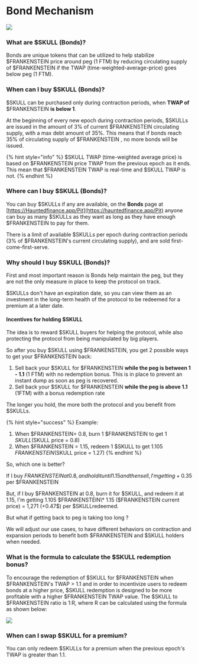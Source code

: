 # Bond Mechanism

![](<../.gitbook/assets/06 Halloween-Pack\_Presentation-06.png>)

### What are $SKULL (Bonds)?

Bonds are unique tokens that can be utilized to help stabilize $FRANKENSTEIN price around peg (1 FTM) by reducing circulating supply of $FRANKENSTEIN if the TWAP (time-weighted-average-price) goes below peg (1 FTM).

### When can I buy $SKULL (Bonds)?

$SKULL can be purchased only during contraction periods, when **TWAP of** $FRANKENSTEIN **is below 1**.

At the beginning of every new epoch during contraction periods, $SKULLs are issued in the amount of 3% of current $FRANKENSTEIN circulating supply, with a max debt amount of 35%. This means that if bonds reach 35% of circulating supply of $FRANKENSTEIN , no more bonds will be issued.

{% hint style="info" %}
$SKULL TWAP (time-weighted average price) is based on $FRANKENSTEIN price TWAP from the previous epoch as it ends. This mean that $FRANKENSTEIN TWAP is real-time and $SKULL TWAP is not.
{% endhint %}

### Where can I buy $SKULL (Bonds)?

You can buy $SKULLs if any are available, on the **Bonds** page at [https://Hauntedfinance.app/Pit](https://hauntedfinance.app/Pit) anyone can buy as many $SKULLs as they want as long as they have enough $FRANKENSTEIN to pay for them.

There is a limit of available $SKULLs per epoch during contraction periods (3% of $FRANKENSTEIN's current circulating supply), and are sold first-come-first-serve.

### Why should I buy $SKULL (Bonds)?

First and most important reason is Bonds help maintain the peg, but they are not the only measure in place to keep the protocol on track.

$SKULLs don't have an expiration date, so you can view them as an investment in the long-term health of the protocol to be redeemed for a premium at a later date.

#### Incentives for holding $SKULL

The idea is to reward $SKULL buyers for helping the protocol, while also protecting the protocol from being manipulated by big players.

So after you buy $SKULL using $FRANKENSTEIN, you get 2 possible ways to get your $FRANKENSTEIN back:

1. Sell back your $SKULL for $FRANKENSTEIN **while the peg is between 1 - 1.1** (1 FTM) with no redemption bonus. This is in place to prevent an instant dump as soon as peg is recovered.
2. Sell back your $SKULL for $FRANKENSTEIN **while the peg is above 1.1** (1FTM) with a bonus redemption rate

The longer you hold, the more both the protocol and you benefit from $SKULLs.

{% hint style="success" %}
Example:

1. When $FRANKENSTEIN= 0.8, burn 1 $FRANKENSTEIN to get 1 $SKULL ($SKULL price = 0.8)
2. When $FRANKENSTEIN = 1.15, redeem 1 $SKULL to get 1.105 $FRANKENSTEIN ($SKULL price = 1.27)
{% endhint %}

So, which one is better?

If I buy $FRANKENSTEIN at 0.8, and hold it until 1.15 and then sell, I'm getting +0.35$ per $FRANKENSTEIN

But, if I buy $FRANKENSTEIN at 0.8, burn it for $SKULL, and redeem it at 1.15, I'm getting 1.105 $FRANKENSTEIN\* 1.15 ($FRANKENSTEIN current price) = 1,271 (+0.47$) per $SKULLredeemed.

But what if getting back to peg is taking too long ?

We will adjust our use cases, to have different behaviors on contraction and expansion periods to benefit both $FRANKENSTEIN and $SKULL holders when needed.

### What is the formula to calculate the $SKULL redemption bonus?

To encourage the redemption of $SKULL for $FRANKENSTEIN when $FRANKENSTEIN's TWAP > 1.1 and in order to incentivize users to redeem bonds at a higher price, $SKULL redemption is designed to be more profitable with a higher $FRANKENSTEIN TWAP value. The $SKULL to $FRANKENSTEIN ratio is 1:R, where R can be calculated using the formula as shown below:

![](../.gitbook/assets/微信图片\_20220312215943.jpg)

### When can I swap $SKULL for a premium?

You can only redeem $SKULLs for a premium when the previous epoch's TWAP is greater than 1.1.
